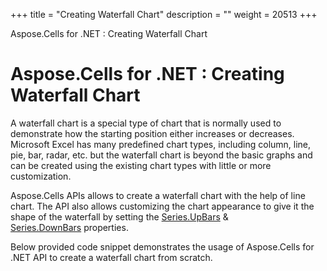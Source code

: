 +++
title = "Creating Waterfall Chart" 
description = "" 
weight = 20513 
+++

Aspose.Cells for .NET : Creating Waterfall Chart  

# Aspose.Cells for .NET : Creating Waterfall Chart


A waterfall chart is a special type of chart that is normally used to demonstrate how the starting position either increases or decreases. Microsoft Excel has many predefined chart types, including column, line, pie, bar, radar, etc. but the waterfall chart is beyond the basic graphs and can be created using the existing chart types with little or more customization.

Aspose.Cells APIs allows to create a waterfall chart with the help of line chart. The API also allows customizing the chart appearance to give it the shape of the waterfall by setting the [Series.UpBars](https://apireference.aspose.com/net/cells/aspose.cells.charts/series/properties/upbars) & [Series.DownBars](https://apireference.aspose.com/net/cells/aspose.cells.charts/series/properties/downbars) properties.

Below provided code snippet demonstrates the usage of Aspose.Cells for .NET API to create a waterfall chart from scratch.

